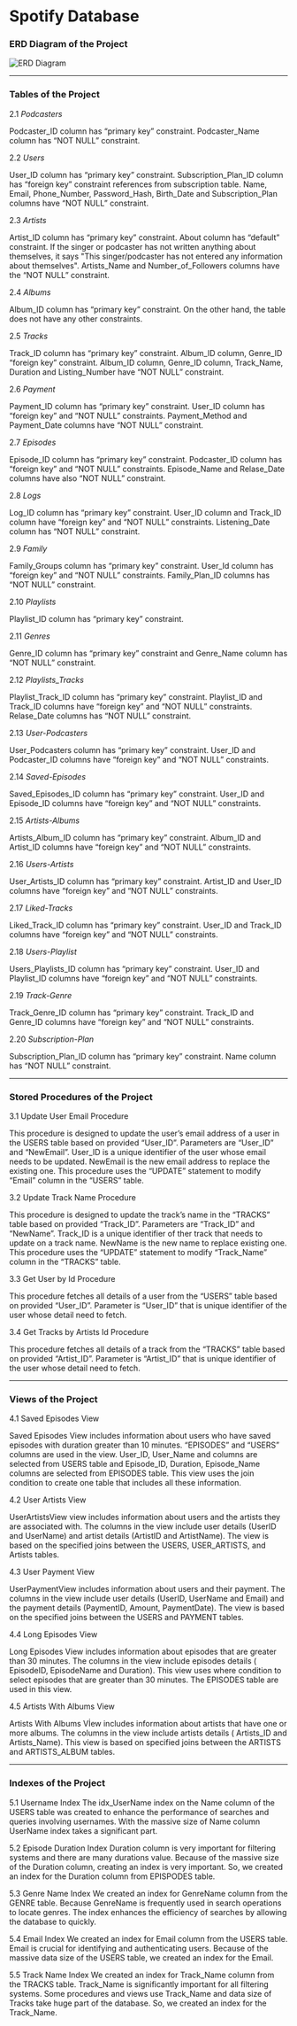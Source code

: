 # Spotify Database

 
### ERD Diagram of the Project
 
![ERD Diagram](https://github.com/omersnturk/Spotify-Database/blob/main/ERD%20Diagram/Spotify_5.4.png)

---
### Tables of the Project

2.1 *Podcasters*
  
Podcaster_ID column has “primary key” constraint.
Podcaster_Name column has “NOT NULL” constraint.



2.2 *Users*
  
User_ID column has “primary key” constraint.
Subscription_Plan_ID column has “foreign key” constraint references from subscription table.
Name, Email, Phone_Number, Password_Hash, Birth_Date and Subscription_Plan columns have “NOT NULL” constraint.

2.3 *Artists*
 
  
 Artist_ID column has “primary key” constraint.
About column has “default” constraint. If the singer or podcaster has not written anything about themselves, it says "This singer/podcaster has not entered any information about themselves".
Artists_Name and Number_of_Followers columns have the “NOT NULL” constraint.

2.4 *Albums*

 
 Album_ID column has “primary key” constraint.
On the other hand, the table does not have any other constraints.






2.5 *Tracks*

 
 Track_ID column has “primary key” constraint.
Album_ID column, Genre_ID “foreign key” constraint.
Album_ID column, Genre_ID column, Track_Name, Duration and Listing_Number have “NOT NULL” constraint.

2.6 *Payment*


  
 Payment_ID column has “primary key” constraint.
User_ID column has “foreign key” and “NOT NULL” constraints.
Payment_Method and Payment_Date columns have “NOT NULL” constraint.


2.7 *Episodes*


 
Episode_ID column has “primary key” constraint.
Podcaster_ID column has “foreign key” and “NOT NULL” constraints.
Episode_Name and Relase_Date columns have also “NOT NULL” constraint.

2.8 *Logs*

 
Log_ID column has “primary key” constraint.
User_ID column and Track_ID column have “foreign key” and “NOT NULL” constraints.
Listening_Date column has “NOT NULL” constraint.





2.9 *Family*

 
Family_Groups column has “primary key” constraint.
User_Id column has “foreign key” and “NOT NULL” constraints.
Family_Plan_ID columns has “NOT NULL” constraint.


2.10 *Playlists*

  
Playlist_ID column has “primary key” constraint.

2.11 *Genres*

 
Genre_ID column has “primary key” constraint and Genre_Name column has “NOT NULL” constraint.

2.12 *Playlists_Tracks*

 
Playlist_Track_ID column has “primary key” constraint.
Playlist_ID and Track_ID columns have “foreign key” and “NOT NULL” constraints.
Relase_Date columns has “NOT NULL” constraint.

2.13 *User-Podcasters*

 
User_Podcasters column has “primary key” constraint.
User_ID and Podcaster_ID columns have “foreign key” and “NOT NULL” constraints.

2.14 *Saved-Episodes*

 
Saved_Episodes_ID column has “primary key” constraint.
User_ID and Episode_ID columns have “foreign key” and “NOT NULL” constraints.

2.15 *Artists-Albums*

 
Artists_Album_ID column has “primary key” constraint.
Album_ID and Artist_ID columns have “foreign key” and “NOT NULL” constraints.

2.16 *Users-Artists*

 
User_Artists_ID column has “primary key” constraint.
Artist_ID and User_ID columns have “foreign key” and “NOT NULL” constraints.

2.17 *Liked-Tracks*

 
Liked_Track_ID column has “primary key” constraint.
User_ID and Track_ID columns have “foreign key” and “NOT NULL” constraints.

2.18 *Users-Playlist*

 
Users_Playlists_ID column has “primary key” constraint.
User_ID and Playlist_ID columns have “foreign key” and “NOT NULL” constraints.

2.19 *Track-Genre*

 
Track_Genre_ID column has “primary key” constraint.
Track_ID and Genre_ID columns have “foreign key” and “NOT NULL” constraints.

2.20 *Subscription-Plan*

 
Subscription_Plan_ID column has “primary key” constraint.
Name column has “NOT NULL” constraint.

---
### Stored Procedures of the Project

3.1 Update User Email Procedure

This procedure is designed to update the user’s email address of a user in the USERS table based on provided “User_ID”.
Parameters are “User_ID” and “NewEmail”. User_ID is a unique identifier of the user whose email needs to be updated. NewEmail is the new email address to replace the existing one.
This procedure uses the “UPDATE” statement to modify “Email” column in the “USERS” table.

3.2 Update Track Name Procedure

This procedure is designed to update the track’s name in the “TRACKS” table based on provided “Track_ID”.
Parameters are “Track_ID” and “NewName”. Track_ID is a unique identifier of ther track that needs to update on a track name. NewName is the new name to replace existing one.
 This procedure uses the “UPDATE” statement to modify “Track_Name” column in the “TRACKS” table.
 
3.3 Get User by Id Procedure

This procedure fetches all details of a user from the “USERS” table based on provided “User_ID”.
Parameter is “User_ID” that is unique identifier of the user whose detail need to fetch.

3.4 Get Tracks by Artists Id Procedure

 This procedure fetches all details of a track from the “TRACKS” table based on provided “Artist_ID”.
Parameter is “Artist_ID” that is unique identifier of the user whose detail need to fetch.

---
### Views of the Project

4.1 Saved Episodes View

 Saved Episodes View includes information about users who have saved episodes with duration greater than 10 minutes. “EPISODES” and “USERS” columns are used in the view. User_ID, User_Name and columns are selected from USERS table and Episode_ID, Duration, Episode_Name columns are selected from EPISODES table. This view uses the join condition to create one table that includes all these information. 

4.2 User Artists View

UserArtistsView view includes information about users and the artists they are associated with. The columns in the view include user details (UserID and UserName) and artist details (ArtistID and ArtistName). The view is based on the specified joins between the USERS, USER_ARTISTS, and Artists tables.

4.3 User Payment View

UserPaymentView includes information about users and their payment. The columns in the view include user details (UserID, UserName and Email) and the payment details (PaymentID, Amount, PaymentDate). The view is based on the specified joins between the USERS and PAYMENT tables.

4.4 Long Episodes View

Long Episodes View includes information about episodes that are greater than 30 minutes. The columns in the view include episodes details ( EpisodeID, EpisodeName and Duration). This view uses where condition to select episodes that are greater than 30 minutes. The EPISODES table are used in this view.

4.5 Artists With Albums View

Artists With Albums Vİew includes information about artists that have one or more albums. The columns in the view include artists details ( Artists_ID and Artists_Name). This view is based on specified joins between the ARTISTS and ARTISTS_ALBUM tables.

---
### Indexes of the Project
5.1 Username Index
The idx_UserName index on the Name column of the USERS table was created to enhance the performance of searches and queries involving usernames. With the massive size of Name column UserName index takes a significant part.

5.2 Episode Duration Index
Duration column is very important for filtering systems and there are many durations value. Because of the massive size of the Duration column, creating an index is very important. So, we created an index for the Duration column from EPISPODES table.

5.3 Genre Name Index
We created an index for GenreName column from the GENRE table. Because GenreName is frequently used in search operations to locate genres. The index enhances the efficiency of searches by allowing the database to quickly.
 
5.4 Email Index
We created an index for Email column from the USERS table. Email is crucial for identifying and authenticating users. Because of the massive data size of the USERS table, we created an index for the Email.
 
5.5 Track Name Index
We created an index for Track_Name column from the TRACKS table. Track_Name is significantly important for all filtering systems. Some procedures and views use Track_Name and data size of Tracks take huge part of the database. So, we created an index for the Track_Name.
